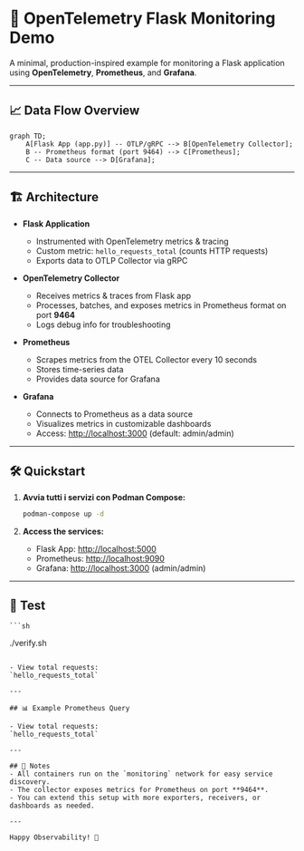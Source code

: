 # 🚀 OpenTelemetry Flask Monitoring Demo

A minimal, production-inspired example for monitoring a Flask application using **OpenTelemetry**, **Prometheus**, and **Grafana**.

---

## 📈 Data Flow Overview

```mermaid
graph TD;
    A[Flask App (app.py)] -- OTLP/gRPC --> B[OpenTelemetry Collector];
    B -- Prometheus format (port 9464) --> C[Prometheus];
    C -- Data source --> D[Grafana];
```

---

## 🏗️ Architecture

- **Flask Application**
  - Instrumented with OpenTelemetry metrics & tracing
  - Custom metric: `hello_requests_total` (counts HTTP requests)
  - Exports data to OTLP Collector via gRPC

- **OpenTelemetry Collector**
  - Receives metrics & traces from Flask app
  - Processes, batches, and exposes metrics in Prometheus format on port **9464**
  - Logs debug info for troubleshooting

- **Prometheus**
  - Scrapes metrics from the OTEL Collector every 10 seconds
  - Stores time-series data
  - Provides data source for Grafana

- **Grafana**
  - Connects to Prometheus as a data source
  - Visualizes metrics in customizable dashboards
  - Access: [http://localhost:3000](http://localhost:3000) (default: admin/admin)

---

## 🛠️ Quickstart

1. **Avvia tutti i servizi con Podman Compose:**
   ```sh
   podman-compose up -d
   ```

2. **Access the services:**
   - Flask App: [http://localhost:5000](http://localhost:5000)
   - Prometheus: [http://localhost:9090](http://localhost:9090)
   - Grafana: [http://localhost:3000](http://localhost:3000) (admin/admin)

---

## 🤹 Test
    ```sh
   ./verify.sh
   ```

- View total requests:  
  `hello_requests_total`

---

## 📊 Example Prometheus Query

- View total requests:  
  `hello_requests_total`

---

## 📝 Notes
- All containers run on the `monitoring` network for easy service discovery.
- The collector exposes metrics for Prometheus on port **9464**.
- You can extend this setup with more exporters, receivers, or dashboards as needed.

---

Happy Observability! 🌈
